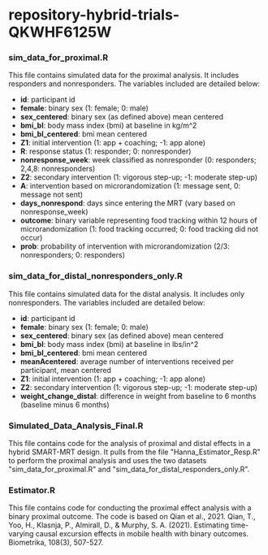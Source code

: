# repository-hybrid-trials-QKWHF6125W

### sim_data_for_proximal.R

This file contains simulated data for the proximal analysis. It includes responders and nonresponders. The variables included are detailed below:

- **id**: participant id
- **female**: binary sex (1: female; 0: male) 
- **sex_centered**: binary sex (as defined above) mean centered 
- **bmi_bl**: body mass index (bmi) at baseline in kg/m^2
- **bmi_bl_centered**: bmi mean centered
- **Z1**: initial intervention (1: app + coaching; -1: app alone)
- **R**: response status (1: responder; 0: nonresponder)
- **nonresponse_week**: week classified as nonresponder (0: responders; 2,4,8: nonresponders)
- **Z2**: secondary intervention (1: vigorous step-up; -1: moderate step-up)
- **A**: intervention based on microrandomization (1: message sent, 0: message not sent)
- **days_nonrespond**: days since entering the MRT (vary based on nonresponse_week)
- **outcome**: binary variable representing food tracking within 12 hours of microrandomization (1: food tracking occurred; 0: food tracking did not occur)
- **prob**: probability of intervention with microrandomization (2/3: nonresponders; 0: responders)

### sim_data_for_distal_nonresponders_only.R

This file contains simulated data for the distal analysis. It includes only nonresponders. The variables included are detailed below:

- **id**: participant id
- **female**: binary sex (1: female; 0: male)
- **sex_centered**: binary sex (as defined above) mean centered
- **bmi_bl**: body mass index (bmi) at baseline in lbs/in^2
- **bmi_bl_centered**: bmi mean centered
- **meanAcentered**: average number of interventions received per participant, mean centered
- **Z1**: initial intervention (1: app + coaching; -1: app alone)
- **Z2**: secondary intervention (1: vigorous step-up; -1: moderate step-up)
- **weight_change_distal**: difference in weight from baseline to 6 months (baseline minus 6 months)

### Simulated_Data_Analysis_Final.R

This file contains code for the analysis of proximal and distal effects in a hybrid SMART-MRT design. It pulls from the file "Hanna_Estimator_Resp.R" to perform the proximal analysis and uses the two datasets "sim_data_for_proximal.R" and "sim_data_for_distal_responders_only.R".

### Estimator.R

This file contains code for conducting the proximal effect analysis with a binary proximal outcome. The code is based on Qian et al., 2021.
Qian, T., Yoo, H., Klasnja, P., Almirall, D., & Murphy, S. A. (2021). Estimating time-varying causal excursion effects in mobile health with binary outcomes. Biometrika, 108(3), 507-527.


